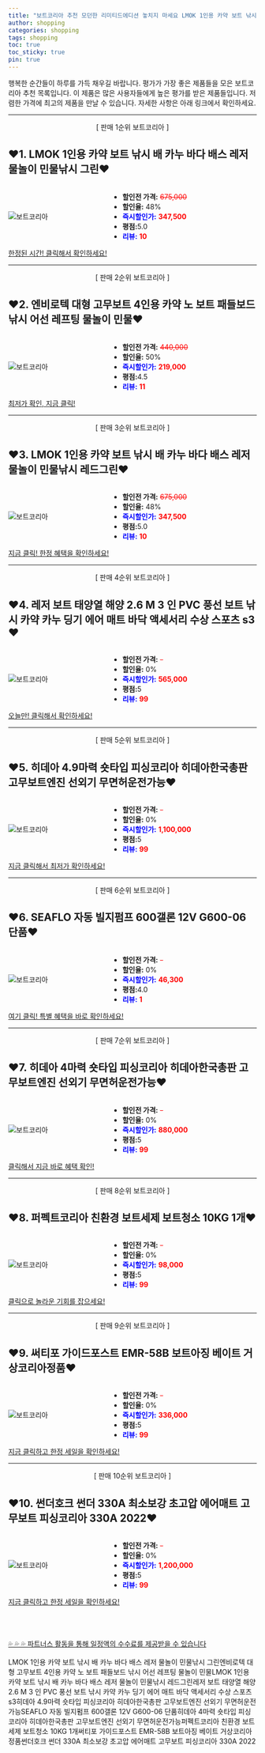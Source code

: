 ```yaml
---
title: "보트코리아 추천 모던한 리미티드에디션 놓치지 마세요 LMOK 1인용 카약 보트 낚시"
author: shopping
categories: shopping
tags: shopping
toc: true
toc_sticky: true
pin: true
---
```

행복한 순간들이 하루를 가득 채우길 바랍니다. 평가가 가장 좋은 제품들을 모은 보트코리아 추천 목록입니다. 이 제품은 많은 사용자들에게 높은 평가를 받은 제품들입니다. 저렴한 가격에 최고의 제품을 만날 수 있습니다. 자세한 사항은 아래 링크에서 확인하세요.

---
<p class="toplist" style="margin: 0 auto; display: block; width: fit-content;">[ 판매 1순위 보트코리아 ]</p>

<h2><strong>❤️1. LMOK 1인용 카약 보트 낚시 배 카누 바다 배스 레저 물놀이 민물낚시 그린❤️</strong></h2>

<div style="display: flex; align-items: center;">
    <div style="flex: 0.4;">
        <img src="https://thumbnail6.coupangcdn.com/thumbnails/remote/230x230ex/image/vendor_inventory/b671/c223ab40fb87995e7c019a0e2c10385b67ef6d7f3cd48d994542f2704412.png" alt="보트코리아" style="max-width: 100%;">
    </div>
    <div style="flex: 0.6; margin-left: 10px;">
        <ul>
            <li><strong>할인전 가격:</strong> <del style="color: red;">675,000</del></li>
            <li><strong>할인율:</strong> 48%</li>
            <li><span style='color:blue'><strong>즉시할인가:</strong></span> <span style='color:red'><strong>347,500</strong></span></li>
            <li><strong>평점:</strong>5.0</li>
            <li><span style='color:blue'><strong>리뷰:</strong></span> <span style='color:red'><strong>10</strong></span></li>
        </ul>
    </div>
</div>
<div class="center">
    <a href="https://selin100587001.github.io?lptag=AF9450613&subid=githubio&pageKey=8085455862&traceid=V0-153&itemId=22815537846&vendorItemId=89867000893" class="myButton">
        한정된 시간! 클릭해서 확인하세요!
    </a>
</div>


---
<p class="toplist" style="margin: 0 auto; display: block; width: fit-content;">[ 판매 2순위 보트코리아 ]</p>

<h2><strong>❤️2. 엔비로텍 대형 고무보트 4인용 카약 노 보트 패들보드 낚시 어선 레프팅 물놀이 민물❤️</strong></h2>

<div style="display: flex; align-items: center;">
    <div style="flex: 0.4;">
        <img src="https://thumbnail9.coupangcdn.com/thumbnails/remote/230x230ex/image/vendor_inventory/498e/38cf2cffb48c2ffaa22acba22fe0b5374e203ac00926f685fb855dc04665.png" alt="보트코리아" style="max-width: 100%;">
    </div>
    <div style="flex: 0.6; margin-left: 10px;">
        <ul>
            <li><strong>할인전 가격:</strong> <del style="color: red;">440,000</del></li>
            <li><strong>할인율:</strong> 50%</li>
            <li><span style='color:blue'><strong>즉시할인가:</strong></span> <span style='color:red'><strong>219,000</strong></span></li>
            <li><strong>평점:</strong>4.5</li>
            <li><span style='color:blue'><strong>리뷰:</strong></span> <span style='color:red'><strong>11</strong></span></li>
        </ul>
    </div>
</div>
<div class="center">
    <a href="https://selin100587001.github.io?lptag=AF9450613&subid=githubio&pageKey=8144410005&traceid=V0-153&itemId=23152045606&vendorItemId=90287148282" class="myButton">
        최저가 확인, 지금 클릭!
    </a>
</div>


---
<p class="toplist" style="margin: 0 auto; display: block; width: fit-content;">[ 판매 3순위 보트코리아 ]</p>

<h2><strong>❤️3. LMOK 1인용 카약 보트 낚시 배 카누 바다 배스 레저 물놀이 민물낚시 레드그린❤️</strong></h2>

<div style="display: flex; align-items: center;">
    <div style="flex: 0.4;">
        <img src="https://thumbnail10.coupangcdn.com/thumbnails/remote/230x230ex/image/vendor_inventory/6253/6160b81078769c979bd4633aacc77cc00ab06a0cd0f866748de8b6e9701b.png" alt="보트코리아" style="max-width: 100%;">
    </div>
    <div style="flex: 0.6; margin-left: 10px;">
        <ul>
            <li><strong>할인전 가격:</strong> <del style="color: red;">675,000</del></li>
            <li><strong>할인율:</strong> 48%</li>
            <li><span style='color:blue'><strong>즉시할인가:</strong></span> <span style='color:red'><strong>347,500</strong></span></li>
            <li><strong>평점:</strong>5.0</li>
            <li><span style='color:blue'><strong>리뷰:</strong></span> <span style='color:red'><strong>10</strong></span></li>
        </ul>
    </div>
</div>
<div class="center">
    <a href="https://selin100587001.github.io?lptag=AF9450613&subid=githubio&pageKey=8085455862&traceid=V0-153&itemId=22815537847&vendorItemId=89867000885" class="myButton">
        지금 클릭! 한정 혜택을 확인하세요!
    </a>
</div>


---
<p class="toplist" style="margin: 0 auto; display: block; width: fit-content;">[ 판매 4순위 보트코리아 ]</p>

<h2><strong>❤️4. 레저 보트 태양열 해양 2.6 M 3 인 PVC 풍선 보트 낚시 카약 카누 딩기 에어 매트 바닥 액세서리 수상 스포츠 s3❤️</strong></h2>

<div style="display: flex; align-items: center;">
    <div style="flex: 0.4;">
        <img src="https://thumbnail7.coupangcdn.com/thumbnails/remote/230x230ex/image/vendor_inventory/5c0c/959ca9ead3ab62845c2a30c0dcd09129733dcdad1e90c86c69681a988547.jpeg" alt="보트코리아" style="max-width: 100%;">
    </div>
    <div style="flex: 0.6; margin-left: 10px;">
        <ul>
            <li><strong>할인전 가격:</strong> <del style="color: red;">-</del></li>
            <li><strong>할인율:</strong> 0%</li>
            <li><span style='color:blue'><strong>즉시할인가:</strong></span> <span style='color:red'><strong>565,000</strong></span></li>
            <li><strong>평점:</strong>5</li>
            <li><span style='color:blue'><strong>리뷰:</strong></span> <span style='color:red'><strong>99</strong></span></li>
        </ul>
    </div>
</div>
<div class="center">
    <a href="https://selin100587001.github.io?lptag=AF9450613&subid=githubio&pageKey=7330326703&traceid=V0-153&itemId=18818097105&vendorItemId=85948501710" class="myButton">
        오늘만! 클릭해서 확인하세요!
    </a>
</div>


---
<p class="toplist" style="margin: 0 auto; display: block; width: fit-content;">[ 판매 5순위 보트코리아 ]</p>

<h2><strong>❤️5. 히데아 4.9마력 숏타입 피싱코리아 히데아한국총판 고무보트엔진 선외기 무면허운전가능❤️</strong></h2>

<div style="display: flex; align-items: center;">
    <div style="flex: 0.4;">
        <img src="https://thumbnail9.coupangcdn.com/thumbnails/remote/230x230ex/image/vendor_inventory/be85/fd88f5bb065d03742b6643a1f151d78be1fd71e5d37cde48eaf95f98d367.jpg" alt="보트코리아" style="max-width: 100%;">
    </div>
    <div style="flex: 0.6; margin-left: 10px;">
        <ul>
            <li><strong>할인전 가격:</strong> <del style="color: red;">-</del></li>
            <li><strong>할인율:</strong> 0%</li>
            <li><span style='color:blue'><strong>즉시할인가:</strong></span> <span style='color:red'><strong>1,100,000</strong></span></li>
            <li><strong>평점:</strong>5</li>
            <li><span style='color:blue'><strong>리뷰:</strong></span> <span style='color:red'><strong>99</strong></span></li>
        </ul>
    </div>
</div>
<div class="center">
    <a href="https://selin100587001.github.io?lptag=AF9450613&subid=githubio&pageKey=7374847665&traceid=V0-153&itemId=19032649647&vendorItemId=84475211754" class="myButton">
        지금 클릭해서 최저가 확인하세요!
    </a>
</div>


---
<p class="toplist" style="margin: 0 auto; display: block; width: fit-content;">[ 판매 6순위 보트코리아 ]</p>

<h2><strong>❤️6. SEAFLO 자동 빌지펌프 600갤론 12V G600-06 단품❤️</strong></h2>

<div style="display: flex; align-items: center;">
    <div style="flex: 0.4;">
        <img src="https://thumbnail10.coupangcdn.com/thumbnails/remote/230x230ex/image/vendor_inventory/f1cf/508afde20d38981a79623f97e76430ab94bd8c234a6a52aee83f5b5b02ca.jpg" alt="보트코리아" style="max-width: 100%;">
    </div>
    <div style="flex: 0.6; margin-left: 10px;">
        <ul>
            <li><strong>할인전 가격:</strong> <del style="color: red;">-</del></li>
            <li><strong>할인율:</strong> 0%</li>
            <li><span style='color:blue'><strong>즉시할인가:</strong></span> <span style='color:red'><strong>46,300</strong></span></li>
            <li><strong>평점:</strong>4.0</li>
            <li><span style='color:blue'><strong>리뷰:</strong></span> <span style='color:red'><strong>1</strong></span></li>
        </ul>
    </div>
</div>
<div class="center">
    <a href="https://selin100587001.github.io?lptag=AF9450613&subid=githubio&pageKey=6617027006&traceid=V0-153&itemId=15028883941&vendorItemId=82251513303" class="myButton">
        여기 클릭! 특별 혜택을 바로 확인하세요!
    </a>
</div>


---
<p class="toplist" style="margin: 0 auto; display: block; width: fit-content;">[ 판매 7순위 보트코리아 ]</p>

<h2><strong>❤️7. 히데아 4마력 숏타입 피싱코리아 히데아한국총판 고무보트엔진 선외기 무면허운전가능❤️</strong></h2>

<div style="display: flex; align-items: center;">
    <div style="flex: 0.4;">
        <img src="https://thumbnail10.coupangcdn.com/thumbnails/remote/230x230ex/image/vendor_inventory/8366/6f84840ee0e2fef67111c5656e199bebf255bdf767498aa95755f43d99e1.jpg" alt="보트코리아" style="max-width: 100%;">
    </div>
    <div style="flex: 0.6; margin-left: 10px;">
        <ul>
            <li><strong>할인전 가격:</strong> <del style="color: red;">-</del></li>
            <li><strong>할인율:</strong> 0%</li>
            <li><span style='color:blue'><strong>즉시할인가:</strong></span> <span style='color:red'><strong>880,000</strong></span></li>
            <li><strong>평점:</strong>5</li>
            <li><span style='color:blue'><strong>리뷰:</strong></span> <span style='color:red'><strong>99</strong></span></li>
        </ul>
    </div>
</div>
<div class="center">
    <a href="https://selin100587001.github.io?lptag=AF9450613&subid=githubio&pageKey=7023080134&traceid=V0-153&itemId=17304381974&vendorItemId=84475245473" class="myButton">
        클릭해서 지금 바로 혜택 확인!
    </a>
</div>


---
<p class="toplist" style="margin: 0 auto; display: block; width: fit-content;">[ 판매 8순위 보트코리아 ]</p>

<h2><strong>❤️8. 퍼펙트코리아 친환경 보트세제 보트청소 10KG 1개❤️</strong></h2>

<div style="display: flex; align-items: center;">
    <div style="flex: 0.4;">
        <img src="https://thumbnail8.coupangcdn.com/thumbnails/remote/230x230ex/image/vendor_inventory/89b6/8f623ccae4f98ad9f20da56982e410b85bca0a643ec8c7469bb0f9f9afd7.jpg" alt="보트코리아" style="max-width: 100%;">
    </div>
    <div style="flex: 0.6; margin-left: 10px;">
        <ul>
            <li><strong>할인전 가격:</strong> <del style="color: red;">-</del></li>
            <li><strong>할인율:</strong> 0%</li>
            <li><span style='color:blue'><strong>즉시할인가:</strong></span> <span style='color:red'><strong>98,000</strong></span></li>
            <li><strong>평점:</strong>5</li>
            <li><span style='color:blue'><strong>리뷰:</strong></span> <span style='color:red'><strong>99</strong></span></li>
        </ul>
    </div>
</div>
<div class="center">
    <a href="https://selin100587001.github.io?lptag=AF9450613&subid=githubio&pageKey=6903082309&traceid=V0-153&itemId=16608927455&vendorItemId=83793735746" class="myButton">
        클릭으로 놀라운 기회를 잡으세요!
    </a>
</div>


---
<p class="toplist" style="margin: 0 auto; display: block; width: fit-content;">[ 판매 9순위 보트코리아 ]</p>

<h2><strong>❤️9. 써티포 가이드포스트 EMR-58B 보트아징 베이트 거상코리아정품❤️</strong></h2>

<div style="display: flex; align-items: center;">
    <div style="flex: 0.4;">
        <img src="https://thumbnail7.coupangcdn.com/thumbnails/remote/230x230ex/image/vendor_inventory/ea20/6a42b6c0f2ae76ba75736b6cf5ebdad862bbed1383a3c129bb95b9c0d798.jpg" alt="보트코리아" style="max-width: 100%;">
    </div>
    <div style="flex: 0.6; margin-left: 10px;">
        <ul>
            <li><strong>할인전 가격:</strong> <del style="color: red;">-</del></li>
            <li><strong>할인율:</strong> 0%</li>
            <li><span style='color:blue'><strong>즉시할인가:</strong></span> <span style='color:red'><strong>336,000</strong></span></li>
            <li><strong>평점:</strong>5</li>
            <li><span style='color:blue'><strong>리뷰:</strong></span> <span style='color:red'><strong>99</strong></span></li>
        </ul>
    </div>
</div>
<div class="center">
    <a href="https://selin100587001.github.io?lptag=AF9450613&subid=githubio&pageKey=7400748121&traceid=V0-153&itemId=19154923041&vendorItemId=86273768323" class="myButton">
        지금 클릭하고 한정 세일을 확인하세요!
    </a>
</div>


---
<p class="toplist" style="margin: 0 auto; display: block; width: fit-content;">[ 판매 10순위 보트코리아 ]</p>

<h2><strong>❤️10. 썬더호크 썬더 330A 최소보강 초고압 에어매트 고무보트 피싱코리아 330A 2022❤️</strong></h2>

<div style="display: flex; align-items: center;">
    <div style="flex: 0.4;">
        <img src="https://thumbnail9.coupangcdn.com/thumbnails/remote/230x230ex/image/vendor_inventory/208a/311d9f34abc559dee70eb0ae30d650ca9a8b4fcdcc0da66a448d051b3618.jpg" alt="보트코리아" style="max-width: 100%;">
    </div>
    <div style="flex: 0.6; margin-left: 10px;">
        <ul>
            <li><strong>할인전 가격:</strong> <del style="color: red;">-</del></li>
            <li><strong>할인율:</strong> 0%</li>
            <li><span style='color:blue'><strong>즉시할인가:</strong></span> <span style='color:red'><strong>1,200,000</strong></span></li>
            <li><strong>평점:</strong>5</li>
            <li><span style='color:blue'><strong>리뷰:</strong></span> <span style='color:red'><strong>99</strong></span></li>
        </ul>
    </div>
</div>
<div class="center">
    <a href="https://selin100587001.github.io?lptag=AF9450613&subid=githubio&pageKey=7987066012&traceid=V0-153&itemId=22188359777&vendorItemId=89234599725" class="myButton">
        지금 클릭하고 한정 세일을 확인하세요!
    </a>
</div>

<br><br><br>[💦 💦 💦 파트너스 활동을 통해 일정액의 수수료를 제공받을 수 있습니다](https://link.coupang.com/a/bcpT2c)<br><br>LMOK 1인용 카약 보트 낚시 배 카누 바다 배스 레저 물놀이 민물낚시 그린엔비로텍 대형 고무보트 4인용 카약 노 보트 패들보드 낚시 어선 레프팅 물놀이 민물LMOK 1인용 카약 보트 낚시 배 카누 바다 배스 레저 물놀이 민물낚시 레드그린레저 보트 태양열 해양 2.6 M 3 인 PVC 풍선 보트 낚시 카약 카누 딩기 에어 매트 바닥 액세서리 수상 스포츠 s3히데아 4.9마력 숏타입 피싱코리아 히데아한국총판 고무보트엔진 선외기 무면허운전가능SEAFLO 자동 빌지펌프 600갤론 12V G600-06 단품히데아 4마력 숏타입 피싱코리아 히데아한국총판 고무보트엔진 선외기 무면허운전가능퍼펙트코리아 친환경 보트세제 보트청소 10KG 1개써티포 가이드포스트 EMR-58B 보트아징 베이트 거상코리아정품썬더호크 썬더 330A 최소보강 초고압 에어매트 고무보트 피싱코리아 330A 2022